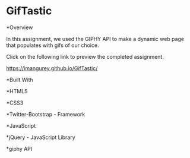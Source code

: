 # GifTastic

*Overview

In this assignment, we used the GIPHY API to make a dynamic web page that populates with gifs of our choice.


Click on the following link to preview the completed assignment.

https://imangurey.github.io/GifTastic/

*Built With

*HTML5

*CSS3

*Twitter-Bootstrap - Framework

*JavaScript

*jQuery - JavaScript Library

*giphy API
